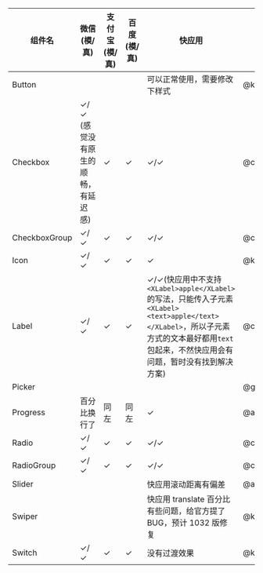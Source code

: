 | 组件名          | 微信(模/真) | 支付宝(模/真) | 百度(模/真)  | 快应用 | 负责人 | deadline |
| -------------- | --- | --- | --- | --- | --- | --- |
| Button         |     |     |     | 可以正常使用，需要修改下样式 | @kitian616 | |
| Checkbox       | ✓/✓ (感觉没有原生的顺畅，有延迟感)| ✓   | ✓   | ✓/✓   | @codeArvin | |
| CheckboxGroup  | ✓/✓   | ✓   | ✓   | ✓/✓   | @codeArvin | |
| Icon           | ✓/✓ | ✓   | ✓   | ✓   | @kitian616 | |
| Label          | ✓/✓  | ✓   | ✓   | ✓/✓(快应用中不支持`<XLabel>apple</XLabel>`的写法，只能传入子元素`<XLabel><text>apple</text></XLabel>`，所以子元素方式的文本最好都用`text`包起来，不然快应用会有问题，暂时没有找到解决方案)   | @codeArvin | |
| Picker         |     |     |     |     | @gaoxiaomumu | |
| Progress       | 百分比换行了 | 同左 | 同左 | ✓   | @aweleey | |
| Radio          | ✓/✓ | ✓   | ✓   | ✓/✓   | @codeArvin | |
| RadioGroup     | ✓/✓ | ✓   | ✓   | ✓/✓   | @codeArvin | |
| Slider         |     |     |     | 快应用滚动距离有偏差 | @aweleey | |
| Swiper         |     |     |     | 快应用 translate 百分比有些问题，给官方提了 BUG，预计 1032 版修复 | @kitian616 | |
| Switch         | ✓/✓ | ✓   | ✓   | 没有过渡效果 | @kitian616 | |
